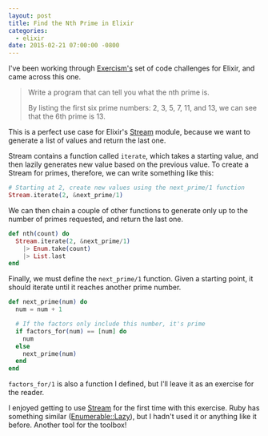 ```yaml
---
layout: post
title: Find the Nth Prime in Elixir
categories:
  - elixir
date: 2015-02-21 07:00:00 -0800
---
```


I've been working through [Exercism's][exercism] set of code challenges for 
Elixir, and came across this one.

> Write a program that can tell you what the nth prime is.
>
> By listing the first six prime numbers: 2, 3, 5, 7, 11, and 13, we can
> see that the 6th prime is 13.

This is a perfect use case for Elixir's [Stream][elixir-stream] module, because
we want to generate a list of values and return the last one. 

<!-- more -->

Stream contains a function called `iterate`, which takes a starting value, and 
then lazily generates new value based on the previous value. To create a Stream
for primes, therefore, we can write something like this:

```elixir
# Starting at 2, create new values using the next_prime/1 function
Stream.iterate(2, &next_prime/1)
```

We can then chain a couple of other functions to generate only up to the number
of primes requested, and return the last one.

```elixir
def nth(count) do
  Stream.iterate(2, &next_prime/1)
    |> Enum.take(count)
    |> List.last
end
```

Finally, we must define the `next_prime/1` function. Given a starting point, it
should iterate until it reaches another prime number.

```elixir
def next_prime(num) do
  num = num + 1

  # If the factors only include this number, it's prime
  if factors_for(num) == [num] do
    num
  else
    next_prime(num)
  end
end
```

`factors_for/1` is also a function I defined, but I'll leave it as an exercise
for the reader.

I enjoyed getting to use [Stream][elixir-stream] for the first time with this
exercise. Ruby has something similar ([Enumerable::Lazy][lazy]), but I hadn't
used it or anything like it before. Another tool for the toolbox!

[lazy]: http://railsware.com/blog/2012/03/13/ruby-2-0-enumerablelazy/
[elixir-stream]: http://elixir-lang.org/docs/stable/elixir/Stream.html
[exercism]: http://exercism.io
